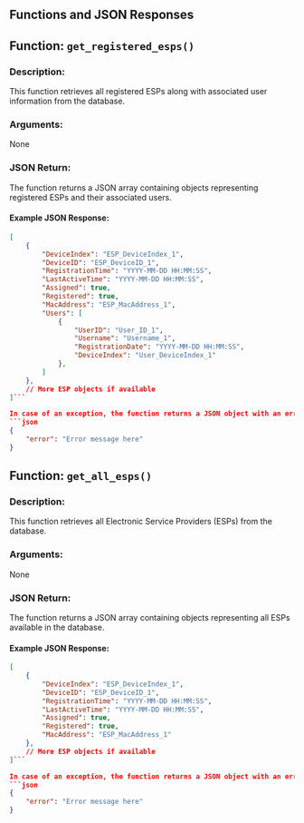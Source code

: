 ## Functions and JSON Responses

## Function: `get_registered_esps()`

### Description:
This function retrieves all registered ESPs along with associated user information from the database.

### Arguments:
None

### JSON Return:
The function returns a JSON array containing objects representing registered ESPs and their associated users. 

#### Example JSON Response:
```json
[
    {
        "DeviceIndex": "ESP_DeviceIndex_1",
        "DeviceID": "ESP_DeviceID_1",
        "RegistrationTime": "YYYY-MM-DD HH:MM:SS",
        "LastActiveTime": "YYYY-MM-DD HH:MM:SS",
        "Assigned": true,
        "Registered": true,
        "MacAddress": "ESP_MacAddress_1",
        "Users": [
            {
                "UserID": "User_ID_1",
                "Username": "Username_1",
                "RegistrationDate": "YYYY-MM-DD HH:MM:SS",
                "DeviceIndex": "User_DeviceIndex_1"
            },
        ]
    },
    // More ESP objects if available
]```

In case of an exception, the function returns a JSON object with an error message and a status code of 500:
```json
{
    "error": "Error message here"
}
```


## Function: `get_all_esps()`

### Description:
This function retrieves all Electronic Service Providers (ESPs) from the database.

### Arguments:
None

### JSON Return:
The function returns a JSON array containing objects representing all ESPs available in the database.

#### Example JSON Response:
```json
[
    {
        "DeviceIndex": "ESP_DeviceIndex_1",
        "DeviceID": "ESP_DeviceID_1",
        "RegistrationTime": "YYYY-MM-DD HH:MM:SS",
        "LastActiveTime": "YYYY-MM-DD HH:MM:SS",
        "Assigned": true,
        "Registered": true,
        "MacAddress": "ESP_MacAddress_1"
    },
    // More ESP objects if available
]```

In case of an exception, the function returns a JSON object with an error message and a status code of 500:
```json
{
    "error": "Error message here"
}
```